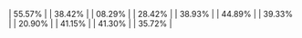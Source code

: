 | 55.57% |
| 38.42% |
| 08.29% |
| 28.42% |
| 38.93% |
| 44.89% |
| 39.33% |
| 20.90% |
| 41.15% |
| 41.30% |
| 35.72% |
